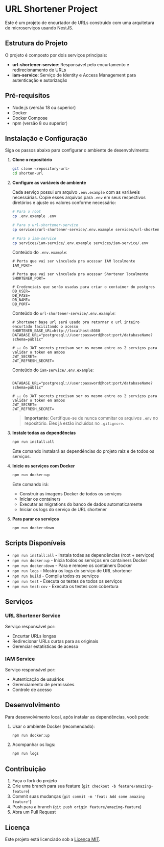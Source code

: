 # URL Shortener Project

Este é um projeto de encurtador de URLs construído com uma arquitetura de microserviços usando NestJS.

## Estrutura do Projeto

O projeto é composto por dois serviços principais:

- **url-shortener-service**: Responsável pelo encurtamento e redirecionamento de URLs
- **iam-service**: Serviço de Identity e Access Management para autenticação e autorização

## Pré-requisitos

- Node.js (versão 18 ou superior)
- Docker
- Docker Compose
- npm (versão 8 ou superior)

## Instalação e Configuração

Siga os passos abaixo para configurar o ambiente de desenvolvimento:

1. **Clone o repositório**

   ```bash
   git clone <repository-url>
   cd shorten-url
   ```

2. **Configure as variáveis de ambiente**

   Cada serviço possui um arquivo `.env.example` com as variáveis necessárias. Copie esses arquivos para `.env` em seus respectivos diretórios e ajuste os valores conforme necessário:

   ```bash
   # Para o root
   cp .env.example .env

   # Para o url-shortener-service
   cp services/url-shortener-service/.env.example services/url-shortener-service/.env

   # Para o iam-service
   cp services/iam-service/.env.example services/iam-service/.env
   ```

   Conteúdo do `.env.example`:

   ```env
   # Porta que vai ser vinculada pra acessar IAM localmente
   IAM_PORT=

   # Porta que vai ser vinculada pra acessar Shortener localmente
   SHORTENER_PORT=

   # Credenciais que serão usadas para criar o container do postgres
   DB_USER=
   DB_PASS=
   DB_NAME=
   DB_PORT=
   ```

   Conteúdo do `url-shortener-service/.env.example`:

   ```env
   # Shortener base url será usado pra retornar o url inteiro encurtado facilitando o acesso
   SHORTENER_BASE_URL=http://localhost:8080
   DATABASE_URL="postgresql://user:password@host:port/databaseName?schema=public"

   # ⚠️⚠️ Os JWT secrets precisam ser os mesmo entre os 2 serviços para validar o token em ambos
   JWT_SECRET=
   JWT_REFRESH_SECRET=
   ```

   Conteúdo do `iam-service/.env.example`:

   ```env

   DATABASE_URL="postgresql://user:password@host:port/databaseName?schema=public"

   # ⚠️⚠️ Os JWT secrets precisam ser os mesmo entre os 2 serviços para validar o token em ambos
   JWT_SECRET=
   JWT_REFRESH_SECRET=
   ```

   > **Importante**: Certifique-se de nunca commitar os arquivos `.env` no repositório. Eles já estão incluídos no `.gitignore`.

3. **Instale todas as dependências**

   ```bash
   npm run install:all
   ```

   Este comando instalará as dependências do projeto raiz e de todos os serviços.

4. **Inicie os serviços com Docker**

   ```bash
   npm run docker:up
   ```

   Este comando irá:

   - Construir as imagens Docker de todos os serviços
   - Iniciar os containers
   - Executar as migrations do banco de dados automaticamente
   - Iniciar os logs do serviço de URL shortener

5. **Para parar os serviços**
   ```bash
   npm run docker:down
   ```

## Scripts Disponíveis

- `npm run install:all` - Instala todas as dependências (root + serviços)
- `npm run docker:up` - Inicia todos os serviços em containers Docker
- `npm run docker:down` - Para e remove os containers Docker
- `npm run logs` - Mostra os logs do serviço de URL shortener
- `npm run build` - Compila todos os serviços
- `npm run test` - Executa os testes de todos os serviços
- `npm run test:cov` - Executa os testes com cobertura

## Serviços

### URL Shortener Service

Serviço responsável por:

- Encurtar URLs longas
- Redirecionar URLs curtas para as originais
- Gerenciar estatísticas de acesso

### IAM Service

Serviço responsável por:

- Autenticação de usuários
- Gerenciamento de permissões
- Controle de acesso

## Desenvolvimento

Para desenvolvimento local, após instalar as dependências, você pode:

1. Usar o ambiente Docker (recomendado):

   ```bash
   npm run docker:up
   ```

2. Acompanhar os logs:
   ```bash
   npm run logs
   ```

## Contribuição

1. Faça o fork do projeto
2. Crie uma branch para sua feature (`git checkout -b feature/amazing-feature`)
3. Commit suas mudanças (`git commit -m 'feat: Add some amazing feature'`)
4. Push para a branch (`git push origin feature/amazing-feature`)
5. Abra um Pull Request

## Licença

Este projeto está licenciado sob a [Licença MIT](LICENSE).
